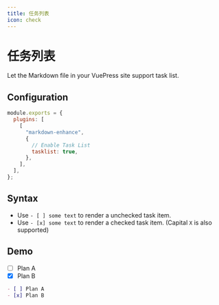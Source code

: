 ```yaml
---
title: 任务列表
icon: check
---
```


# 任务列表

Let the Markdown file in your VuePress site support task list.

<!-- more -->

## Configuration

```js {7}
module.exports = {
  plugins: [
    [
      "markdown-enhance",
      {
        // Enable Task List
        tasklist: true,
      },
    ],
  ],
};
```

## Syntax

- Use `- [ ] some text` to render a unchecked task item.
- Use `- [x] some text` to render a checked task item. (Capital `X` is also supported)

## Demo

- [ ] Plan A
- [x] Plan B

```md
- [ ] Plan A
- [x] Plan B
```
